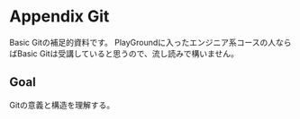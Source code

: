 # Appendix Git

Basic Gitの補足的資料です。
PlayGroundに入ったエンジニア系コースの人ならばBasic Gitは受講していると思うので、流し読みで構いません。

## Goal

Gitの意義と構造を理解する。

